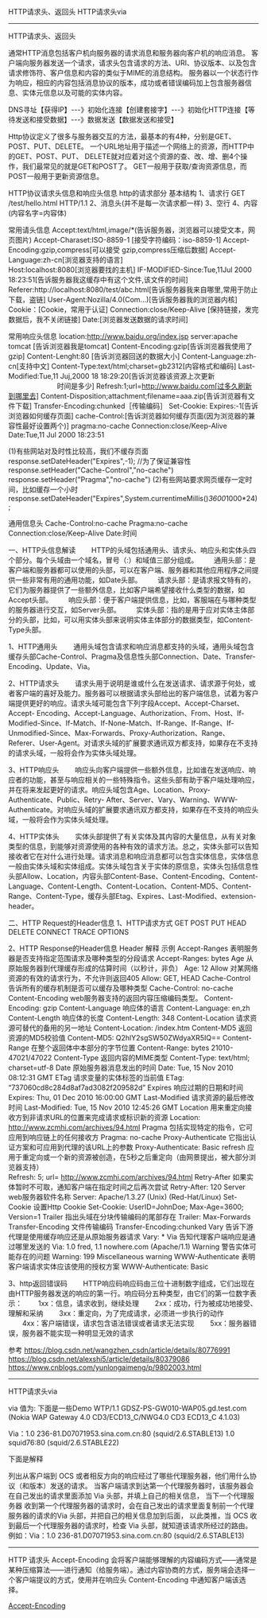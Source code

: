 HTTP请求头、返回头
HTTP请求头via


---------------------------------------------------------------------------------------------------------------------  

HTTP请求头、返回头

通常HTTP消息包括客户机向服务器的请求消息和服务器向客户机的响应消息。
客户端向服务器发送一个请求，请求头包含请求的方法、URI、协议版本、以及包含请求修饰符、客户信息和内容的类似于MIME的消息结构。
服务器以一个状态行作为响应，相应的内容包括消息协议的版本，成功或者错误编码加上包含服务器信息、实体元信息以及可能的实体内容。

DNS寻址【获得IP】---》初始化连接【创建套接字】---》初始化HTTP连接【等待发送和接受数据】---》数据发送【数据发送和接受】

Http协议定义了很多与服务器交互的方法，最基本的有4种，分别是GET、POST、PUT、DELETE。
一个URL地址用于描述一个网络上的资源，而HTTP中的GET、POST、PUT、 DELETE就对应着对这个资源的查、改、增、删4个操作，我们最常见的就是GET和POST了。
GET一般用于获取/查询资源信息，而POST一般用于更新资源信息。



HTTP协议请求头信息和响应头信息
http的请求部分
基本结构
  1、请求行 GET  /test/hello.html HTTP/1.1
  2、消息头(并不是每一次请求都一样)
  3、空行
  4、内容(内容名字=内容体)

常用请头信息
   Accept:text/html,image/*(告诉服务器，浏览器可以接受文本，网页图片)
   Accept-Charaset:ISO-8859-1 [接受字符编码：iso-8859-1]
   Accept-Encoding:gzip,compress[可以接受  gzip,compress压缩后数据]
   Accept-Language:zh-cn[浏览器支持的语言]   
   Host:localhost:8080[浏览器要找的主机]
   IF-MODIFIED-Since:Tue,11Jul 2000 18:23:51[告诉服务器我这缓存中有这个文件,该文件的时间]
   Referer:http://localhost:8080/test/abc.html[告诉服务器我来自哪里,常用于防止下载，盗链]
   User-Agent:Nozilla/4.0(Com...)[告诉服务器我的浏览器内核]
   Cookie：[Cookie，常用于认证]
   Connection:close/Keep-Alive [保持链接，发完数据后，我不关闭链接]
   Date:[浏览器发送数据的请求时间]

常用响应头信息
     location:http://www.baidu.org/index.jsp
     server:apache tomcat [告诉浏览器我是tomcat]
     Content-Encoding:gzip[告诉浏览器我使用了gzip]
     Content-Lenght:80 [告诉浏览器回送的数据大小]
     Content-Language:zh-cn[支持中文]
     Content-Type:text/html;charset=gb2312[内容格式和编码]
     Last-Modified:Tue,11 Juj,2000 18 18:29:20[告诉浏览器该资源上次更新
　　　　　　　时间是多少]
     Refresh:1;url=http://www.baidu.com[过多久刷新到哪里去]
     Content-Disposition;attachment;filename=aaa.zip[告诉浏览器有文件下载]
     Transfer-Encoding:chunked［传输编码］
     Set-Cookie:
     Expires:-1[告诉浏览器如何缓存页面]
     cache-Control:[告诉浏览器如何缓存页面(因为浏览器的兼容性最好设置两个)]
     pragma:no-cache
     Connection:close/Keep-Alive
     Date:Tue,11 Jul 2000 18:23:51

(1)有些网站对及时性比较高，我们不缓存页面
response.setDateHeader("Expires",-1);
//为了保证兼容性
response.setHeader("Cache-Control","no-cache")
response.setHeader("Pragma","no-cache")
(2)有些网站要求网页缓存一定时间，比如缓存一个小时
response.setDateHeader("Expires",System.currentimeMillis()*3600*1000*24);

通用信息头
Cache-Control:no-cache
Pragma:no-cache
Connection:close/Keep-Alive
Date:时间



一、HTTP头信息解读
　　HTTP的头域包括通用头、请求头、响应头和实体头四个部分。每个头域由一个域名，冒号（:）和域值三部分组成。
　　通用头部：是客户端和服务器都可以使用的头部，可以在客户端、服务器和其他应用程序之间提供一些非常有用的通用功能，如Date头部。
　　请求头部：是请求报文特有的，它们为服务器提供了一些额外信息，比如客户端希望接收什么类型的数据，如Accept头部。
　　响应头部：便于客户端提供信息，比如，客服端在与哪种类型的服务器进行交互，如Server头部。
　　实体头部：指的是用于应对实体主体部分的头部，比如，可以用实体头部来说明实体主体部分的数据类型，如Content-Type头部。

  1、HTTP通用头
　　通用头域包含请求和响应消息都支持的头域，通用头域包含缓存头部Cache-Control、Pragma及信息性头部Connection、Date、Transfer-Encoding、Update、Via。

  2、HTTP请求头
　　请求头用于说明是谁或什么在发送请求、请求源于何处，或者客户端的喜好及能力。服务器可以根据请求头部给出的客户端信息，试着为客户端提供更好的响应。请求头域可能包含下列字段Accept、Accept-Charset、Accept- Encoding、Accept-Language、Authorization、From、Host、If-Modified-Since、If-Match、If-None-Match、If-Range、If-Range、If-Unmodified-Since、Max-Forwards、Proxy-Authorization、Range、Referer、User-Agent。对请求头域的扩展要求通讯双方都支持，如果存在不支持的请求头域，一般将会作为实体头域处理。

  3、HTTP响应头
　　响应头向客户端提供一些额外信息，比如谁在发送响应、响应者的功能，甚至与响应相关的一些特殊指令。这些头部有助于客户端处理响应，并在将来发起更好的请求。响应头域包含Age、Location、Proxy-Authenticate、Public、Retry- After、Server、Vary、Warning、WWW-Authenticate。对响应头域的扩展要求通讯双方都支持，如果存在不支持的响应头域，一般将会作为实体头域处理。

  4、HTTP实体头
　　实体头部提供了有关实体及其内容的大量信息，从有关对象类型的信息，到能够对资源使用的各种有效的请求方法。总之，实体头部可以告知接收者它在对什么进行处理。请求消息和响应消息都可以包含实体信息，实体信息一般由实体头域和实体组成。实体头域包含关于实体的原信息，实体头包括信息性头部Allow、Location，内容头部Content-Base、Content-Encoding、Content-Language、Content-Length、Content-Location、Content-MD5、Content-Range、Content-Type，缓存头部Etag、Expires、Last-Modified、extension-header。



二、HTTP Request的Header信息
1、HTTP请求方式
GET
POST
PUT
HEAD
DELETE
CONNECT
TRACE
OPTIONS


2、HTTP Response的Header信息
Header	解释	示例
Accept-Ranges	表明服务器是否支持指定范围请求及哪种类型的分段请求	Accept-Ranges: bytes
Age	从原始服务器到代理缓存形成的估算时间（以秒计，非负）	Age: 12
Allow	对某网络资源的有效的请求行为，不允许则返回405	Allow: GET, HEAD
Cache-Control	告诉所有的缓存机制是否可以缓存及哪种类型	Cache-Control: no-cache
Content-Encoding	web服务器支持的返回内容压缩编码类型。	Content-Encoding: gzip
Content-Language	响应体的语言	Content-Language: en,zh
Content-Length	响应体的长度	Content-Length: 348
Content-Location	请求资源可替代的备用的另一地址	Content-Location: /index.htm
Content-MD5	返回资源的MD5校验值	Content-MD5: Q2hlY2sgSW50ZWdyaXR5IQ==
Content-Range	在整个返回体中本部分的字节位置	Content-Range: bytes 21010-47021/47022
Content-Type	返回内容的MIME类型	Content-Type: text/html; charset=utf-8
Date	原始服务器消息发出的时间	Date: Tue, 15 Nov 2010 08:12:31 GMT
ETag	请求变量的实体标签的当前值	ETag: “737060cd8c284d8af7ad3082f209582d”
Expires	响应过期的日期和时间	Expires: Thu, 01 Dec 2010 16:00:00 GMT
Last-Modified	请求资源的最后修改时间	Last-Modified: Tue, 15 Nov 2010 12:45:26 GMT
Location	用来重定向接收方到非请求URL的位置来完成请求或标识新的资源	Location: http://www.zcmhi.com/archives/94.html
Pragma	包括实现特定的指令，它可应用到响应链上的任何接收方	Pragma: no-cache
Proxy-Authenticate	它指出认证方案和可应用到代理的该URL上的参数	Proxy-Authenticate: Basic
refresh	应用于重定向或一个新的资源被创造，在5秒之后重定向（由网景提出，被大部分浏览器支持）	
Refresh: 5; url=
http://www.zcmhi.com/archives/94.html
Retry-After	如果实体暂时不可取，通知客户端在指定时间之后再次尝试	Retry-After: 120
Server	web服务器软件名称	Server: Apache/1.3.27 (Unix) (Red-Hat/Linux)
Set-Cookie	设置Http Cookie	Set-Cookie: UserID=JohnDoe; Max-Age=3600; Version=1
Trailer	指出头域在分块传输编码的尾部存在	Trailer: Max-Forwards
Transfer-Encoding	文件传输编码	Transfer-Encoding:chunked
Vary	告诉下游代理是使用缓存响应还是从原始服务器请求	Vary: *
Via	告知代理客户端响应是通过哪里发送的	Via: 1.0 fred, 1.1 nowhere.com (Apache/1.1)
Warning	警告实体可能存在的问题	Warning: 199 Miscellaneous warning
WWW-Authenticate	表明客户端请求实体应该使用的授权方案	WWW-Authenticate: Basic


3、http返回错误码
  　　HTTP响应码响应码由三位十进制数字组成，它们出现在由HTTP服务器发送的响应的第一行。响应码分五种类型，由它们的第一位数字表示：
  　　1xx：信息，请求收到，继续处理
  　　2xx：成功，行为被成功地接受、理解和采纳
  　　3xx：重定向，为了完成请求，必须进一步执行的动作
  　　4xx：客户端错误，请求包含语法错误或者请求无法实现
  　　5xx：服务器错误，服务器不能实现一种明显无效的请求





参考
https://blog.csdn.net/wangzhen_csdn/article/details/80776991
https://blog.csdn.net/alexshi5/article/details/80379086
https://www.cnblogs.com/yunlongaimeng/p/9802003.html




---------------------------------------------------------------------------------------------------------------------  
HTTP请求头via

via 值为: 下面是一些Demo
WTP/1.1 GDSZ-PS-GW010-WAP05.gd.test.com (Nokia WAP Gateway 4.0 CD3/ECD13_C/NWG4.0 CD3 ECD13_C 4.1.03)

Via：1.0 236-81.D07071953.sina.com.cn:80 (squid/2.6.STABLE13)
         1.0 squid76:80 (squid/2.6.STABLE22)


下面是解释

列出从客户端到 OCS 或者相反方向的响应经过了哪些代理服务器，他们用什么协议（和版本）发送的请求。
当客户端请求到达第一个代理服务器时，该服务器会在自己发出的请求里面添加 Via 头部，并填上自己的相关信息，
当下一个代理服务器 收到第一个代理服务器的请求时，会在自己发出的请求里面复制前一个代理服务器的请求的Via 头部，并把自己的相关信息加到后面， 
以此类推，当 OCS 收到最后一个代理服务器的请求时，检查 Via 头部，就知道该请求所经过的路由。
例如：Via：1.0 236-81.D07071953.sina.com.cn:80 (squid/2.6.STABLE13)

---------------------------------------------------------------------------------------------------------------------  



HTTP 请求头 Accept-Encoding 会将客户端能够理解的内容编码方式——通常是某种压缩算法——进行通知（给服务端）。通过内容协商的方式，服务端会选择一个客户端提议的方式，使用并在响应头 Content-Encoding 中通知客户端该选择。



[Accept-Encoding](https://developer.mozilla.org/zh-CN/docs/Web/HTTP/Headers/Accept-Encoding)  



